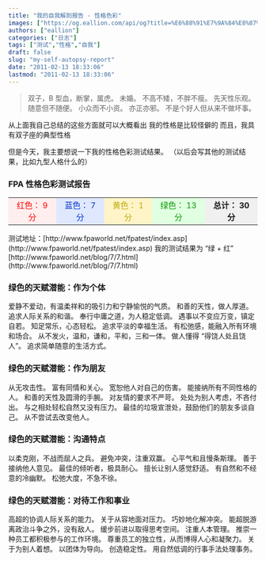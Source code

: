```yaml
---
title: "我的自我解剖报告 - 性格色彩"
images: ["https://og.eallion.com/api/og?title=%E6%88%91%E7%9A%84%E8%87%AA%E6%88%91%E8%A7%A3%E5%89%96%E6%8A%A5%E5%91%8A%20-%20%E6%80%A7%E6%A0%BC%E8%89%B2%E5%BD%A9"]
authors: ["eallion"]
categories: ["日志"]
tags: ["测试","性格","自我"]
draft: false
slug: "my-self-autopsy-report"
date: "2011-02-13 18:33:06"
lastmod: "2011-02-13 18:33:06"
---
```


<blockquote > 双子，B 型血，断掌，属虎。
未婚。
不高不矮，不胖不瘦。
先天性乐观。
随意但不随便。
小众而不小资。
亦正亦邪。
不是个好人但从来不做坏事。</blockquote > 从上面我自己总结的这些方面就可以大概看出
我的性格是比较怪僻的
而且，我具有双子座的典型性格

但是今天，我主要想说一下我的性格色彩测试结果。
（以后会写其他的测试结果，比如九型人格什么的）

### FPA 性格色彩测试报告

<table width="600" border="0" cellpadding="4" cellspacing="1" bgcolor="#FFFFFF">
              <tr align="center" bgcolor="#F0F0F0">
                <td bgcolor="#FFEEEE"><font color="#FF0000"> 红色： 9 分 </font></td>
                <td bgcolor="#DFE8FF"><font color="#0033CC"> 蓝色： 7 分 </font></td>
                <td bgcolor="#FFF4C8"><font color="#BFA804"> 黄色： 1 分 </font></td>
                <td bgcolor="#E1FFE1"><font color="#009900"> 绿色： 13 分 </font></td>
                <td><strong > 总计： 30 分 </strong></td>
              </tr>
            </table>
测试地址：[http://www.fpaworld.net/fpatest/index.asp](http://www.fpaworld.net/fpatest/index.asp)
我的测试结果为 “绿 + 红” [http://www.fpaworld.net/blog/7/7.html](http://www.fpaworld.net/blog/7/7.html)

### 绿色的天赋潜能：作为个体

爱静不爱动，有温柔祥和的吸引力和宁静愉悦的气质。
和善的天性，做人厚道。
追求人际关系的和谐。
奉行中庸之道，为人稳定低调。
遇事以不变应万变，镇定自若。
知足常乐，心态轻松。
追求平淡的幸福生活。
有松弛感，能融入所有环境和场合。
从不发火，温和，谦和，平和，三和一体。
做人懂得 “得饶人处且饶人”。
追求简单随意的生活方式。

### 绿色的天赋潜能：作为朋友

从无攻击性。
富有同情和关心。
宽恕他人对自己的伤害。
能接纳所有不同性格的人。
和善的天性及圆滑的手腕。
对友情的要求不严苛。
处处为别人考虑，不吝付出。
与之相处轻松自然又没有压力。
最佳的垃圾宣泄处，鼓励他们的朋友多谈自己。
从不尝试去改变他人。

### 绿色的天赋潜能：沟通特点

以柔克刚，不战而屈人之兵。
避免冲突，注重双赢。
心平气和且慢条斯理。
善于接纳他人意见。
最佳的倾听者，极具耐心。
擅长让别人感觉舒适。
有自然和不经意的冷幽默。
松弛大度，不急不徐。

### 绿色的天赋潜能：对待工作和事业

高超的协调人际关系的能力。
关于从容地面对压力。
巧妙地化解冲突。
能超脱游离政治斗争之外，没有敌人。
缓步前进以取得思考空间。
注重人本管理。
推崇一种员工都积极参与的工作环境。
尊重员工的独立性，从而博得人心和凝聚力。
关于为别人着想。
以团体为导向。
创造稳定性。
用自然低调的行事手法处理事务。
